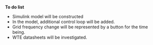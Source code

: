 **To do list**  

- Simulink model will be constructed
- In the model, additional control loop will be added.
- Grid frequency change will be represented by a button for the time being. 
- WTE datasheets will be investigated.